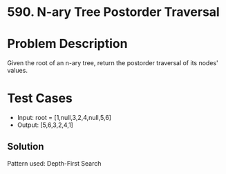 # 590. N-ary Tree Postorder Traversal

# Problem Description

Given the root of an n-ary tree, return the postorder traversal of its nodes' values.

# Test Cases

- Input: root = [1,null,3,2,4,null,5,6]
- Output: [5,6,3,2,4,1]

## Solution

Pattern used: Depth-First Search